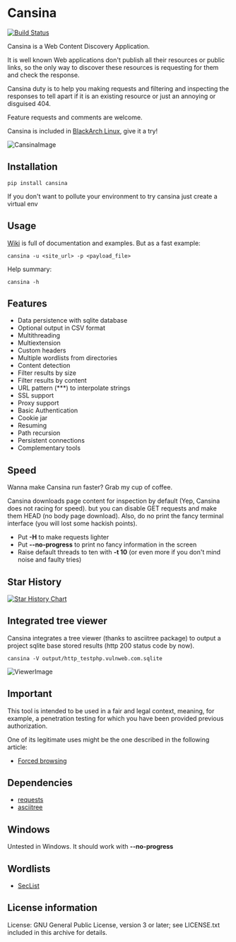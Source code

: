 # Cansina

[![Build Status](https://travis-ci.org/deibit/cansina.svg?branch=master)](https://travis-ci.org/deibit/cansina)

Cansina is a Web Content Discovery Application.

It is well known Web applications don't publish all their resources or public links,
so the only way to discover these resources is requesting for them and check the response.

Cansina duty is to help you making requests and filtering and inspecting the responses to tell
apart if it is an existing resource or just an annoying or disguised 404.

Feature requests and comments are welcome.

Cansina is included in [BlackArch Linux](https://www.blackarch.org/), give it a try!

![CansinaImage](https://github.com/deibit/cansina/raw/gh-pages/images/cansina-showcase.png "Image")

## Installation

```
pip install cansina
```

If you don't want to pollute your environment to try cansina just create a virtual env

## Usage

[Wiki](https://github.com/deibit/cansina/wiki) is full of documentation and examples. But as a fast example:

```
cansina -u <site_url> -p <payload_file>
```

Help summary:

```
cansina -h
```

## Features

- Data persistence with sqlite database
- Optional output in CSV format
- Multithreading
- Multiextension
- Custom headers
- Multiple wordlists from directories
- Content detection
- Filter results by size
- Filter results by content
- URL pattern (\*\*\*) to interpolate strings
- SSL support
- Proxy support
- Basic Authentication
- Cookie jar
- Resuming
- Path recursion
- Persistent connections
- Complementary tools

## Speed

Wanna make Cansina run faster? Grab my cup of coffee.

Cansina downloads page content for inspection by default (Yep, Cansina does not racing for speed). but you can disable GET requests and make them HEAD (no body page download). Also, do no print the fancy terminal interface (you will lost some hackish points).

- Put **-H** to make requests lighter
- Put **--no-progress** to print no fancy information in the screen
- Raise default threads to ten with **-t 10** (or even more if you don't mind noise and faulty tries)

## Star History

[![Star History Chart](https://api.star-history.com/svg?repos=deibit/cansina&type=Date)](https://star-history.com/#deibit/cansina&Date)

## Integrated tree viewer

Cansina integrates a tree viewer (thanks to asciitree package) to output a project sqlite base stored results (http 200 status code by now).

```
cansina -V output/http_testphp.vulnweb.com.sqlite
```

![ViewerImage](https://github.com/deibit/cansina/raw/gh-pages/images/viewer.png "Image")

## Important

This tool is intended to be used in a fair and legal context, meaning, for example,
a penetration testing for which you have been provided previous authorization.

One of its legitimate uses might be the one described in the following article:

- [Forced browsing](https://www.owasp.org/index.php/Forced_browsing)

## Dependencies

- [requests](https://github.com/kennethreitz/requests)
- [asciitree](https://github.com/mbr/asciitree)

## Windows

Untested in Windows. It should work with **--no-progress**

## Wordlists

- [SecList](https://github.com/danielmiessler/SecLists)

## License information

License: GNU General Public License, version 3 or later; see LICENSE.txt
included in this archive for details.
